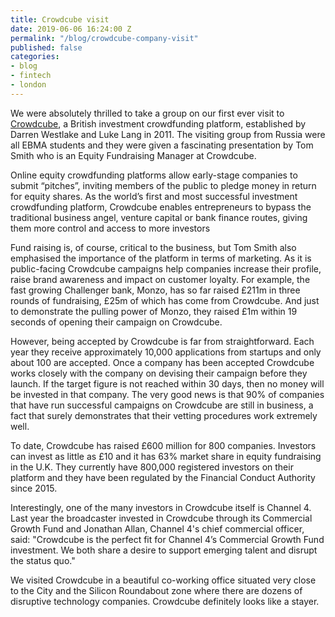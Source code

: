 ```yaml
---
title: Crowdcube visit
date: 2019-06-06 16:24:00 Z
permalink: "/blog/crowdcube-company-visit"
published: false
categories:
- blog
- fintech
- london
---
```


We were absolutely thrilled to take a group on our first ever visit to [Crowdcube](https://www.crowdcube.com/), a British investment crowdfunding platform, established by Darren Westlake and Luke Lang in 2011.  The visiting group from Russia were all EBMA students and they were given a fascinating presentation by Tom Smith who is an Equity Fundraising Manager at Crowdcube.

Online equity crowdfunding platforms allow early-stage companies to submit “pitches”, inviting members of the public to pledge money in return for equity shares.  As the world’s first and most successful investment crowdfunding platform, Crowdcube enables entrepreneurs to bypass the traditional business angel, venture capital or bank finance routes, giving them more control and access to more investors

Fund raising is, of course, critical to the business, but Tom Smith also emphasised the importance of the platform in terms of marketing.  As it is public-facing Crowdcube campaigns help companies increase their profile, raise brand awareness and impact on customer loyalty.  For example, the fast growing Challenger bank, Monzo, has so far raised £211m in three rounds of fundraising, £25m of which has come from Crowdcube.  And just to demonstrate the pulling power of Monzo, they raised £1m within 19 seconds of opening their campaign on Crowdcube.

However, being accepted by Crowdcube is far from straightforward.  Each year they receive approximately 10,000 applications from startups and only about 100 are accepted.  Once a company has been accepted Crowdcube works closely with the company on devising their campaign before they launch.  If the target figure is not reached within 30 days, then no money will be invested in that company.  The very good news is that 90% of companies that have run successful campaigns on Crowdcube are still in business, a fact that surely demonstrates that their vetting procedures work extremely well.

To date, Crowdcube has raised £600 million for 800 companies.  Investors can invest as little as £10 and it has 63% market share in equity fundraising in the U.K.  They currently have 800,000 registered investors on their platform and they have been regulated by the Financial Conduct Authority since 2015.

Interestingly, one of the many investors in Crowdcube itself is Channel 4.  Last year the broadcaster invested in Crowdcube through its Commercial Growth Fund and Jonathan Allan, Channel 4's chief commercial officer, said: "Crowdcube is the perfect fit for Channel 4’s Commercial Growth Fund investment. We both share a desire to support emerging talent and disrupt the status quo."

We visited Crowdcube in a beautiful co-working office situated very close to the City and the Silicon Roundabout zone where there are dozens of disruptive technology companies.  Crowdcube definitely looks like a stayer.
